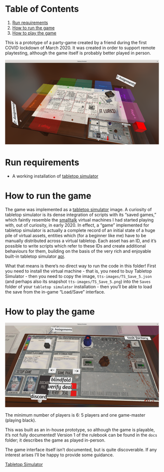 
# Table of Contents

1.  [Run requirements](#orgb620c55)
2.  [How to run the game](#org8328736)
3.  [How to play the game](#orgc4147cf)

This is a prototype of a party-game created by a friend during the first COVID
lockdown of March 2020. It was created in order to support remote playtesting,
although the game itself is probably better played in person.

![The game board](images/it-lurks-board-perspective.png)


<a id="orgb620c55"></a>

# Run requirements

-   A working installation of [tabletop simulator](https://www.tabletopsimulator.com/)


<a id="org8328736"></a>

# How to run the game

The game was implemented as a [tabletop simulator](https://www.tabletopsimulator.com/) image. A curiosity of tabletop
simulator is its dense integration of scripts with its “saved games,” which
faintly resemble the [smalltalk](https://pharo.org/) virtual machines I had started playing with, out
of curiosity, in early 2020. In effect, a “game” implemented for tabletop
simulator is actually a complete record of an initial state of a huge pile of
virtual assets, entities which (for a beginner like me) have to be manually
distributed across a virtual tabletop. Each asset has an ID, and it’s possible
to write scripts which refer to these IDs and create additional behaviours for
them, building on the basis of the very rich and enjoyable built-in tabletop
simulator [api](file:///api.tabletopsimulator.com/).

What that means is there’s no direct way to run the code in this folder! First
you need to install the virtual machine - that is, you need to buy Tabletop
Simulator - then you need to copy the image, `tts-images/TS_Save_5.json` (and
perhaps also its snapshot `tts-images/TS_Save_5.png`) into the `Saves` folder of
your `tabletop simulator` installation - then you’ll be able to load the save
from the in-game “Load/Save” interface.


<a id="orgc4147cf"></a>

# How to play the game

![the game-master&rsquo;s board](images/it-lurks-game-master-tableau.png)

The minimum number of players is 6: 5 players and one game-master (playing
black).

This was built as an in-house prototype, so although the game is playable, it’s
not fully documented! Version 1 of the rulebook can be found in the `docs`
folder; it describes the game as played in-person.

The game interface itself isn’t documented, but is quite discoverable. If any
interest arises I’ll be happy to provide some guidance.

[Tabletop Simulator](https://www.tabletopsimulator.com/)

